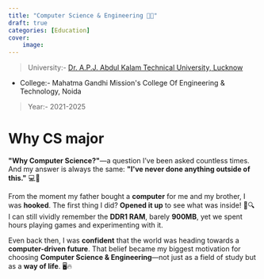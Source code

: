 ```yaml
---
title: "Computer Science & Engineering 👨‍💻"
draft: true
categories: [Education]
cover: 
    image: 
--- 
```


> University:- [Dr. A.P.J. Abdul Kalam Technical University, Lucknow](https://en.wikipedia.org/wiki/Dr._A._P._J._Abdul_Kalam_Technical_University,_Lucknow)

- College:- Mahatma Gandhi Mission's College Of Engineering & Technology, Noida 

> Year:- 2021-2025

# Why CS major

**"Why Computer Science?"**—a question I’ve been asked countless times. And my answer is always the same: **"I've never done anything outside of this."** 💻🚀  

From the moment my father bought a **computer** for me and my brother, I was **hooked**. The first thing I did? **Opened it up** to see what was inside! 🔧🔍 I can still vividly remember the **DDR1 RAM**, barely **900MB**, yet we spent hours playing games and experimenting with it.  

Even back then, I was **confident** that the world was heading towards a **computer-driven future**. That belief became my biggest motivation for choosing **Computer Science & Engineering**—not just as a field of study but as a **way of life**. 🖥️🔥

